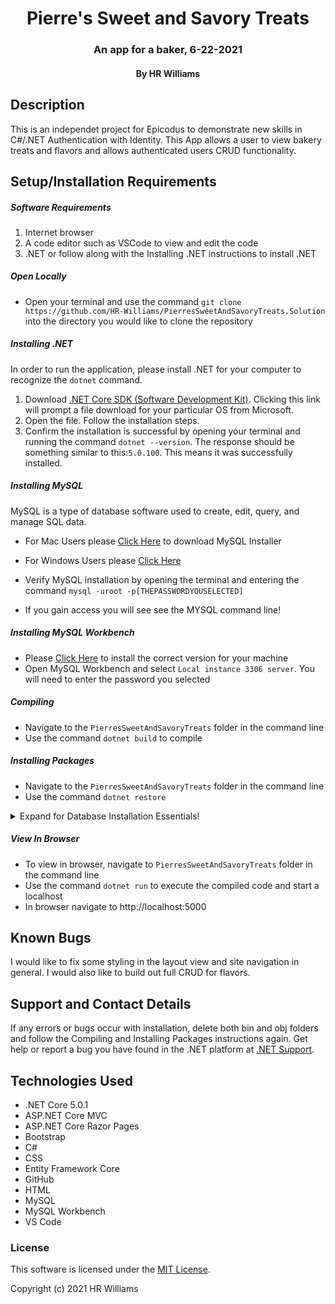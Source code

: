 <div align="center">

# Pierre's Sweet and Savory Treats

</div>

<h3 align="center">An app for a baker, 6-22-2021</h3>
<h4 align="center"> By HR Williams</h4>

## Description

This is an independet project for Epicodus to demonstrate new skills in C#/.NET Authentication with Identity. This App allows a user to view bakery treats and flavors and allows authenticated users CRUD functionality.
## Setup/Installation Requirements

##### Software Requirements

1. Internet browser
2. A code editor such as VSCode to view and edit the code
3. .NET or follow along with the Installing .NET instructions to install .NET

##### Open Locally

- Open your terminal and use the command `git clone https://github.com/HR-Williams/PierresSweetAndSavoryTreats.Solution` into the directory you would like to clone the repository

##### Installing .NET

In order to run the application, please install .NET for your computer to recognize the `dotnet` command.

1. Download [.NET Core SDK (Software Development Kit)](https://dotnet.microsoft.com/download/dotnet). Clicking this link will prompt a file download for your particular OS from Microsoft.
2. Open the file. Follow the installation steps.
3. Confirm the installation is successful by opening your terminal and running the command `dotnet --version`. The response should be something similar to this:`5.0.100`. This means it was successfully installed.

##### Installing MySQL

MySQL is a type of database software used to create, edit, query, and manage SQL data.

- For Mac Users please [Click Here](https://dev.mysql.com/downloads/file/?id=484914) to download MySQL Installer
- For Windows Users please [Click Here](https://dev.mysql.com/downloads/file/?id=484919)

- Verify MySQL installation by opening the terminal and entering the command `mysql -uroot -p[THEPASSWORDYOUSELECTED]`
- If you gain access you will see see the MYSQL command line!

##### Installing MySQL Workbench

- Please [Click Here](https://dev.mysql.com/downloads/workbench/) to install the correct version for your machine
- Open MySQL Workbench and select `Local instance 3306 server`. You will need to enter the password you selected

##### Compiling

- Navigate to the `PierresSweetAndSavoryTreats` folder in the command line
- Use the command `dotnet build` to compile

##### Installing Packages

- Navigate to the `PierresSweetAndSavoryTreats` folder in the command line
- Use the command `dotnet restore`

<details>

  <summary>Expand for Database Installation Essentials!</summary>

### Database Connection

Create a connection string to connect the database to the web application

1. Create a file in the root directory called `appsettings.json`
2. Add the code below:

```
{
  "ConnectionStrings": {
      "DefaultConnection": "Server=localhost;Port=3306;database=[your_database_name_here];uid=root;pwd=[YOUR-PASSWORD-HERE];"
  }
}
```

- Update all the information above in the square brackets. Put in your MySQL password in `pwd=YourPassword`. If you named the database the same name as the .sql file that was imported, then `database =` should be `hr_williams`. Change the server, port, and uid if necessary.

### Import/Update Database Using Entity Framework Core

- Navigate to `PierresSweetAndSavoryTreats` directory in terminal
- To create a migration in the root directory of the project, use the command: `dotnet ef migrations add Initial`
- Use the command `dotnet ef database update` to update the database migration through Entity Framework Core


### Update Database Using MySQL Workbench

1. Open MySQL Workbench
2. Click on Server > Data Import in the top navigation bar
3. Select `Import from Self-Contained File`
4. Select the `Default Target Schema` or create new schema
5. Select all Schema Objects you would like to import
6. Select `Dump Structure and Data`
7. Click `Start Import`

</details>

##### View In Browser

- To view in browser, navigate to `PierresSweetAndSavoryTreats` folder in the command line
- Use the command `dotnet run` to execute the compiled code and start a localhost
- In browser navigate to http://localhost:5000

## Known Bugs

I would like to fix some styling in the layout view and site navigation in general. I would also like to build out full CRUD for flavors.

## Support and Contact Details

If any errors or bugs occur with installation, delete both bin and obj folders and follow the Compiling and Installing Packages instructions again. Get help or report a bug you have found in the .NET platform at [.NET Support](https://dotnet.microsoft.com/platform/support).

## Technologies Used

- .NET Core 5.0.1
- ASP.NET Core MVC
- ASP.NET Core Razor Pages
- Bootstrap
- C#
- CSS
- Entity Framework Core
- GitHub
- HTML
- MySQL
- MySQL Workbench
- VS Code

### License

This software is licensed under the [MIT License](https://choosealicense.com/licenses/mit/).

Copyright (c) 2021 HR Williams